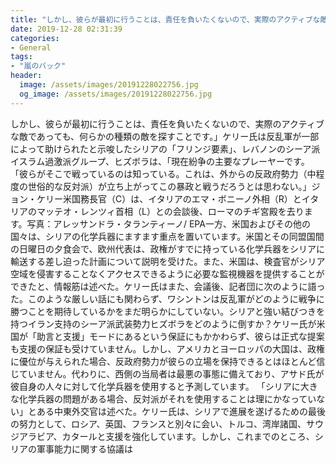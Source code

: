 ```yaml
---
title: "しかし、彼らが最初に行うことは、責任を負いたくないので、実際のアクティブな敵であっても、何らかの種類の敵を探すことです。"
date: 2019-12-28 02:31:39
categories:
- General
tags:
- "嵐のバック"
header:
  image: /assets/images/20191228022756.jpg
  og_image: /assets/images/20191228022756.jpg
---
```


しかし、彼らが最初に行うことは、責任を負いたくないので、実際のアクティブな敵であっても、何らかの種類の敵を探すことです。」ケリー氏は反乱軍が一部によって助けられたと示唆したシリアの「フリンジ要素」、レバノンのシーア派イスラム過激派グループ、ヒズボラは、「現在紛争の主要なプレーヤーです。 「彼らがそこで戦っているのは知っている。これは、外からの反政府勢力（中程度の世俗的な反対派）が立ち上がってこの暴政と戦うだろうとは思わない。」ジョン・ケリー米国務長官（C）は、イタリアのエマ・ボニーノ外相（R）とイタリアのマッテオ・レンツィ首相（L）との会談後、ローマのチギ宮殿を去ります。写真：アレッサンドラ・タランティーノ/ EPA一方、米国およびその他の国々は、シリアの化学兵器にますます重点を置いています。米国とその同盟国間の日曜日の夕食会で、欧州代表は、政権がすでに持っている化学兵器をシリアに輸送する差し迫った計画について説明を受けた。また、米国は、検査官がシリア空域を侵害することなくアクセスできるように必要な監視機器を提供することができたと、情報筋は述べた。ケリー氏はまた、会議後、記者団に次のように語った。このような厳しい話にも関わらず、ワシントンは反乱軍がどのように戦争に勝つことを期待しているかをまだ明らかにしていない。シリアと強い結びつきを持つイラン支持のシーア派武装勢力ヒズボラをどのように倒すか？ケリー氏が米国が「助言と支援」モードにあるという保証にもかかわらず、彼らは正式な提案も支援の保証も受けていません。しかし、アメリカとヨーロッパの大国は、政権に優位が与えられた場合、反政府勢力が彼らの立場を保持できるとはほとんど信じていません。代わりに、西側の当局者は最悪の事態に備えており、アサド氏が彼自身の人々に対して化学兵器を使用すると予測しています。 「シリアに大きな化学兵器の問題がある場合、反対派がそれを使用することは理にかなっていない」とある中東外交官は述べた。ケリー氏は、シリアで進展を遂げるための最後の努力として、ロシア、英国、フランスと別々に会い、トルコ、湾岸諸国、サウジアラビア、カタールと支援を強化しています。しかし、これまでのところ、シリアの軍事能力に関する協議は
